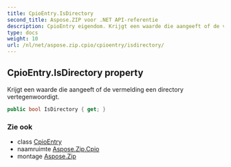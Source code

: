 ```yaml
---
title: CpioEntry.IsDirectory
second_title: Aspose.ZIP voor .NET API-referentie
description: CpioEntry eigendom. Krijgt een waarde die aangeeft of de vermelding een directory vertegenwoordigt.
type: docs
weight: 10
url: /nl/net/aspose.zip.cpio/cpioentry/isdirectory/
---
```

## CpioEntry.IsDirectory property

Krijgt een waarde die aangeeft of de vermelding een directory vertegenwoordigt.

```csharp
public bool IsDirectory { get; }
```

### Zie ook

* class [CpioEntry](../)
* naamruimte [Aspose.Zip.Cpio](../../cpioentry/)
* montage [Aspose.Zip](../../../)


